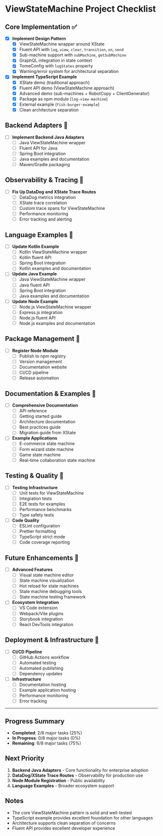 # ViewStateMachine Project Checklist

## Core Implementation ✅

- [x] **Implement Design Pattern**
  - [x] ViewStateMachine wrapper around XState
  - [x] Fluent API with `log`, `view`, `clear`, `transition`, `on`, `send`
  - [x] Sub-machine support with `subMachine`, `getSubMachine`
  - [x] GraphQL integration in state context
  - [x] TomeConfig with `logStates` property
  - [x] Warning/error system for architectural separation

- [x] **Implement TypeScript Example**
  - [x] XState demo (traditional approach)
  - [x] Fluent API demo (ViewStateMachine approach)
  - [x] Advanced demo (sub-machines + RobotCopy + ClientGenerator)
  - [x] Package as npm module (`log-view-machine`)
  - [x] External example (`fish-burger-example`)
  - [x] Clean architecture separation

## Backend Adapters 🔄

- [ ] **Implement Backend Java Adapters**
  - [ ] Java ViewStateMachine wrapper
  - [ ] Fluent API for Java
  - [ ] Spring Boot integration
  - [ ] Java examples and documentation
  - [ ] Maven/Gradle packaging

## Observability & Tracing 🔄

- [ ] **Fix Up DataDog and XState Trace Routes**
  - [ ] DataDog metrics integration
  - [ ] XState trace correlation
  - [ ] Custom trace spans for ViewStateMachine
  - [ ] Performance monitoring
  - [ ] Error tracking and alerting

## Language Examples 🔄

- [ ] **Update Kotlin Example**
  - [ ] Kotlin ViewStateMachine wrapper
  - [ ] Kotlin fluent API
  - [ ] Spring Boot integration
  - [ ] Kotlin examples and documentation

- [ ] **Update Java Example**
  - [ ] Java ViewStateMachine wrapper
  - [ ] Java fluent API
  - [ ] Spring Boot integration
  - [ ] Java examples and documentation

- [ ] **Update Node Example**
  - [ ] Node.js ViewStateMachine wrapper
  - [ ] Express.js integration
  - [ ] Node.js fluent API
  - [ ] Node.js examples and documentation

## Package Management 🔄

- [ ] **Register Node Module**
  - [ ] Publish to npm registry
  - [ ] Version management
  - [ ] Documentation website
  - [ ] CI/CD pipeline
  - [ ] Release automation

## Documentation & Examples 🔄

- [ ] **Comprehensive Documentation**
  - [ ] API reference
  - [ ] Getting started guide
  - [ ] Architecture documentation
  - [ ] Best practices guide
  - [ ] Migration guide from XState

- [ ] **Example Applications**
  - [ ] E-commerce state machine
  - [ ] Form wizard state machine
  - [ ] Game state machine
  - [ ] Real-time collaboration state machine

## Testing & Quality 🔄

- [ ] **Testing Infrastructure**
  - [ ] Unit tests for ViewStateMachine
  - [ ] Integration tests
  - [ ] E2E tests for examples
  - [ ] Performance benchmarks
  - [ ] Type safety tests

- [ ] **Code Quality**
  - [ ] ESLint configuration
  - [ ] Prettier formatting
  - [ ] TypeScript strict mode
  - [ ] Code coverage reporting

## Future Enhancements 🔮

- [ ] **Advanced Features**
  - [ ] Visual state machine editor
  - [ ] State machine visualization
  - [ ] Hot reload for state machines
  - [ ] State machine debugging tools
  - [ ] State machine testing framework

- [ ] **Ecosystem Integration**
  - [ ] VS Code extension
  - [ ] Webpack/Vite plugins
  - [ ] Storybook integration
  - [ ] React DevTools integration

## Deployment & Infrastructure 🔄

- [ ] **CI/CD Pipeline**
  - [ ] GitHub Actions workflow
  - [ ] Automated testing
  - [ ] Automated publishing
  - [ ] Dependency updates

- [ ] **Infrastructure**
  - [ ] Documentation hosting
  - [ ] Example application hosting
  - [ ] Performance monitoring
  - [ ] Error tracking

---

## Progress Summary

- **Completed**: 2/8 major tasks (25%)
- **In Progress**: 0/8 major tasks (0%)
- **Remaining**: 6/8 major tasks (75%)

## Next Priority

1. **Backend Java Adapters** - Core functionality for enterprise adoption
2. **DataDog/XState Trace Routes** - Observability for production use
3. **Node Module Registration** - Public availability
4. **Language Examples** - Broader ecosystem support

## Notes

- The core ViewStateMachine pattern is solid and well-tested
- TypeScript example provides excellent foundation for other languages
- Architecture supports clean separation of concerns
- Fluent API provides excellent developer experience 